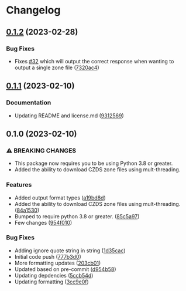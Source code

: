 # Changelog

## [0.1.2](https://github.com/MSAdministrator/czds/compare/0.1.1...0.1.2) (2023-02-28)


### Bug Fixes

* Fixes [#32](https://github.com/MSAdministrator/czds/issues/32) which will output the correct response when wanting to output a single zone file ([7320ac4](https://github.com/MSAdministrator/czds/commit/7320ac4b4151c192d6bf30217406443576628a57))

## [0.1.1](https://github.com/MSAdministrator/czds/compare/0.1.0...0.1.1) (2023-02-10)


### Documentation

* Updating README and license.md ([9312569](https://github.com/MSAdministrator/czds/commit/9312569c58102ee035d9dde9a0d095d631f479a1))

## 0.1.0 (2023-02-10)


### ⚠ BREAKING CHANGES

* This package now requires you to be using  Python 3.8 or greater.
* Added the ability to download CZDS zone files using mult-threading.

### Features

* Added output format types ([a19bd8d](https://github.com/MSAdministrator/czds/commit/a19bd8dccf2437bb416f3395b71b98ac29e41d8f))
* Added the ability to download CZDS zone files using mult-threading. ([84a1530](https://github.com/MSAdministrator/czds/commit/84a1530ff342370a0207eebfc164e5c811864194))
* Bumped to require python 3.8 or greater. ([85c5a97](https://github.com/MSAdministrator/czds/commit/85c5a97bed021d37e35a593923a6a01b37c9dfcf))
* Few changes ([954f010](https://github.com/MSAdministrator/czds/commit/954f01024f9e1ee536c87facad5cc947551f0644))


### Bug Fixes

* Adding ignore quote string in string ([1d35cac](https://github.com/MSAdministrator/czds/commit/1d35cac7365b364187c11c6da231c300c9b60439))
* Initial code push ([777b3d0](https://github.com/MSAdministrator/czds/commit/777b3d0d0e48325d09dd37d18f3069eef1547a96))
* More formatting updates ([203cb01](https://github.com/MSAdministrator/czds/commit/203cb012b6f45686c3c1d54992002d420be64cd5))
* Updated based on pre-commit ([d954b58](https://github.com/MSAdministrator/czds/commit/d954b58b62a0c410618486636e0f750a7afa4aaa))
* Updating depdencies ([5ccb54d](https://github.com/MSAdministrator/czds/commit/5ccb54df33b67640ce912d00eaed0be7a34fc43a))
* Updating formatting ([3cc9e0f](https://github.com/MSAdministrator/czds/commit/3cc9e0f81896277c116a6853f3afa850e84569ca))
